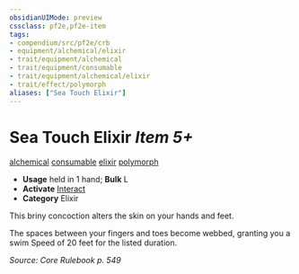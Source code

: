 ```yaml
---
obsidianUIMode: preview
cssclass: pf2e,pf2e-item
tags:
- compendium/src/pf2e/crb
- equipment/alchemical/elixir
- trait/equipment/alchemical
- trait/equipment/consumable
- trait/equipment/alchemical/elixir
- trait/effect/polymorph
aliases: ["Sea Touch Elixir"]
---
```

# Sea Touch Elixir *Item 5+*  
[alchemical](alchemical.md)  [consumable](consumable.md)  [elixir](elixir.md)  [polymorph](polymorph.md)  

- **Usage** held in 1 hand; **Bulk** L
- **Activate** [Interact](interact.md)
- **Category** Elixir

This briny concoction alters the skin on your hands and feet.

The spaces between your fingers and toes become webbed, granting you a swim Speed of 20 feet for the listed duration.

*Source: Core Rulebook p. 549*